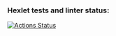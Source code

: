 ### Hexlet tests and linter status:
[![Actions Status](https://github.com/ArturSharipov11/python-project-52/actions/workflows/hexlet-check.yml/badge.svg)](https://github.com/ArturSharipov11/python-project-52/actions)